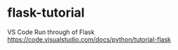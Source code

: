 # flask-tutorial
VS Code Run through of Flask https://code.visualstudio.com/docs/python/tutorial-flask
